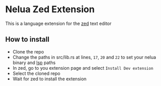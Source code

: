 # Nelua Zed Extension
This is a language extension for the [zed](https://zed.dev/) text editor

## How to install
- Clone the repo
- Change the paths in src/lib.rs at lines, `17`, `20` and `22` to set your nelua binary and [lsp](https://github.com/kmafeni04/nelua-lsp) paths
- In zed, go to you extension page and select `Install Dev extension`
- Select the cloned repo
- Wait for zed to install the extension
